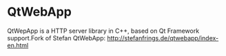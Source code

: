 # QtWebApp
 QtWepApp is a HTTP server library in C++, based on Qt Framework support.Fork of Stefan QtWebApp: http://stefanfrings.de/qtwebapp/index-en.html
